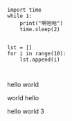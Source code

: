 ```
import time
while 1:
    print("啊哈哈")
    time.sleep(2)


lst = []
for i in range(10):
    lst.append(i)
    
    
```
hello world

world hello 

hello world 3
